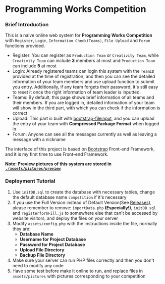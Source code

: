 # Programming Works Competition

### Brief Introduction

This is a naive online web system for **Programming Works Competition** with `Register`, `Login`, `Information Check(Teams)`, `File Upload` and `Forum` functions provided.

- Register: You can register as `Production Team` or `Creativity Team`, while `Creativity Team` can include **3** members at most and `Production Team` can include **5** at most
- Login: Already registered teams can login this system with the `TeamID` provided at the time of registration, and then you can see the detailed information of your team members and use upload function to submit you entry. Additionally, if any team forgets their password, it's still easy to reset it once the right information of team leader is inputted.
- Teams: By default, this page shows brief information of all teams and their members. If you are logged in, detailed information of your team will show in the third part, with which you can check if the information is correct
- Upload: This part is built with [bootstrap-fileinput](https://github.com/kartik-v/bootstrap-fileinput), and you can upload the entry of your team with **Compressed Package Format** when logged in
- Forum: Anyone can see all the messages currently as well as leaving a message with a nickname

The interface of this project is based on [Bootstrap](http://getbootstrap.com/) Front-end Framework, and it is my first time to use Front-end Framework.

**Note: Preview pictures of this system are stored in [`./assets/pictures/preview`](./assets/pictures/preview)**

### Deployment Tutorial
1. Use `initDB.sql` to create the database with necessary tables, change the default database name `competition` if it's necessary
2. If you use the Full Version instead of Default Version(See [Releases](https://github.com/KingsleyXie/ProgrammingWorksCompetition/releases)), please remember to remove: `importData.php` **(Especially!)**, `initDB.sql` and `registerformFill.js` to somewhere else that can't be accessed by website visitors, and deploy the files on your server
3. Modify `assets/config.php` with the instructions inside the file, normally they are: 
    - **Database Name**
    - **Username for Project Database**
    - **Password for Project Database**
    - **Upload File Directory**
    - **Backup File Directory**
4. Make sure your server can run PHP files correctly and then you don't need to modify any code
5. Have some test before make it online to run, and replace files in `assets/pictures` with pictures corresponding to your competition
